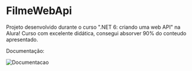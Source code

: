 # FilmeWebApi
Projeto desenvolvido durante o curso ".NET 6: criando uma web API" na Alura!
Curso com excelente didática, consegui absorver 90% do conteudo apresentado.

Documentação:

![Documentacao](https://github.com/JoaoGarcia26/FilmeWebApi/assets/89228584/4fb0c06b-b624-4228-8f5f-c36114c2c36d)
